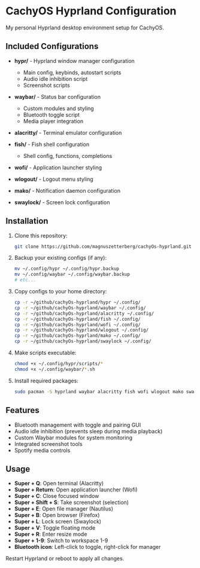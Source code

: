 # CachyOS Hyprland Configuration

My personal Hyprland desktop environment setup for CachyOS.

## Included Configurations

- **hypr/** - Hyprland window manager configuration
  - Main config, keybinds, autostart scripts
  - Audio idle inhibition script
  - Screenshot scripts
  
- **waybar/** - Status bar configuration
  - Custom modules and styling
  - Bluetooth toggle script
  - Media player integration
  
- **alacritty/** - Terminal emulator configuration
  
- **fish/** - Fish shell configuration
  - Shell config, functions, completions
  
- **wofi/** - Application launcher styling
  
- **wlogout/** - Logout menu styling
  
- **mako/** - Notification daemon configuration

- **swaylock/** - Screen lock configuration

## Installation

1. Clone this repository:
   ```bash
   git clone https://github.com/magnuszetterberg/cachyOs-hyprland.git ~/github/cachyOs-hyprland
   ```

2. Backup your existing configs (if any):
   ```bash
   mv ~/.config/hypr ~/.config/hypr.backup
   mv ~/.config/waybar ~/.config/waybar.backup
   # etc...
   ```

3. Copy configs to your home directory:
   ```bash
   cp -r ~/github/cachyOs-hyprland/hypr ~/.config/
   cp -r ~/github/cachyOs-hyprland/waybar ~/.config/
   cp -r ~/github/cachyOs-hyprland/alacritty ~/.config/
   cp -r ~/github/cachyOs-hyprland/fish ~/.config/
   cp -r ~/github/cachyOs-hyprland/wofi ~/.config/
   cp -r ~/github/cachyOs-hyprland/wlogout ~/.config/
   cp -r ~/github/cachyOs-hyprland/mako ~/.config/
   cp -r ~/github/cachyOs-hyprland/swaylock ~/.config/
   ```

4. Make scripts executable:
   ```bash
   chmod +x ~/.config/hypr/scripts/*
   chmod +x ~/.config/waybar/*.sh
   ```

5. Install required packages:
   ```bash
   sudo pacman -S hyprland waybar alacritty fish wofi wlogout mako swaylock blueman
   ```

## Features

- Bluetooth management with toggle and pairing GUI
- Audio idle inhibition (prevents sleep during media playback)
- Custom Waybar modules for system monitoring
- Integrated screenshot tools
- Spotify media controls

## Usage

- **Super + Q**: Open terminal (Alacritty)
- **Super + Return**: Open application launcher (Wofi)
- **Super + C**: Close focused window
- **Super + Shift + S**: Take screenshot (selection)
- **Super + E**: Open file manager (Nautilus)
- **Super + B**: Open browser (Firefox)
- **Super + L**: Lock screen (Swaylock)
- **Super + V**: Toggle floating mode
- **Super + R**: Enter resize mode
- **Super + 1-9**: Switch to workspace 1-9
- **Bluetooth icon**: Left-click to toggle, right-click for manager

Restart Hyprland or reboot to apply all changes.
